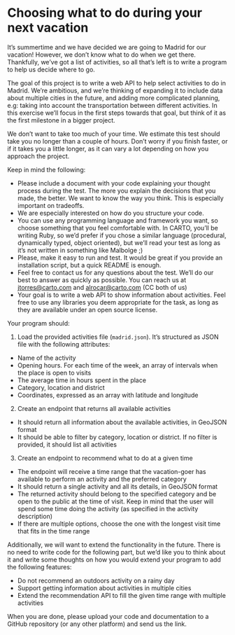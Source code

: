 # Choosing what to do during your next vacation

It’s summertime and we have decided we are going to Madrid for our vacation! However, we don’t know what to do when we get there. Thankfully, we’ve got a list of activities, so all that’s left is to write a program to help us decide where to go.

The goal of this project is to write a web API to help select activities to do in Madrid. We’re ambitious, and we’re thinking of expanding it to include data about multiple cities in the future, and adding more complicated planning, e.g: taking into account the transportation between different activities. In this exercise we’ll focus in the first steps towards that goal, but think of it as the first milestone in a bigger project.

We don’t want to take too much of your time. We estimate this test should take you no longer than a couple of hours. Don’t worry if you finish faster, or if it takes you a little longer, as it can vary a lot depending on how you approach the project.

Keep in mind the following:
- Please include a document with your code explaining your thought process during the test. The more you explain the decisions that you made, the better. We want to know the way you think. This is especially important on tradeoffs.
- We are especially interested on how do you structure your code.
- You can use any programming language and framework you want, so choose something that you feel comfortable with. In CARTO, you’ll be writing Ruby, so we’d prefer if you chose a similar language (procedural, dynamically typed, object oriented), but we’ll read your test as long as it’s not written in something like Malbolge ;)
- Please, make it easy to run and test. It would be great if you provide an installation script, but a quick README is enough.
- Feel free to contact us for any questions about the test. We’ll do our best to answer as quickly as possible. You can reach us at jtorres@carto.com and alrocar@carto.com (CC both of us)
- Your goal is to write a web API to show information about activities. Feel free to use any libraries you deem appropriate for the task, as long as they are available under an open source license.

Your program should:
1. Load the provided activities file (`madrid.json`). It’s structured as JSON file with the following attributes:
  - Name of the activity
  - Opening hours. For each time of the week, an array of intervals when the place is open to visits
  - The average time in hours spent in the place
  - Category, location and district
  - Coordinates, expressed as an array with latitude and longitude
2. Create an endpoint that returns all available activities
  - It should return all information about the available activities, in GeoJSON format
  - It should be able to filter by category, location or district. If no filter is provided, it should list all activities
3. Create an endpoint to recommend what to do at a given time
  - The endpoint will receive a time range that the vacation-goer has available to perform an activity and the preferred category
  - It should return a single activity and all its details, in GeoJSON format
  - The returned activity should belong to the specified category and be open to the public at the time of visit. Keep in mind that the user will spend some time doing the activity (as specified in the activity description)
  - If there are multiple options, choose the one with the longest visit time that fits in the time range

Additionally, we will want to extend the functionality in the future. There is no need to write code for the following part, but we’d like you to think about it and write some thoughts on how you would extend your program to add the following features:
- Do not recommend an outdoors activity on a rainy day
- Support getting information about activities in multiple cities
- Extend the recommendation API to fill the given time range with multiple activities

When you are done, please upload your code and documentation to a GitHub repository (or any other platform) and send us the link.